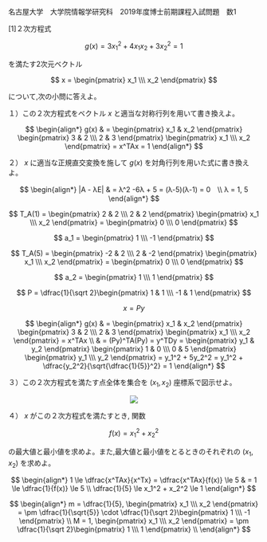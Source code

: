 名古屋大学　大学院情報学研究科　2019年度博士前期課程入試問題　数1

\[1]２次方程式

$$
    g(x) = 3x_1^2 + 4x_1x_2 + 3x_2^2 = 1
$$

を満たす2次元ベクトル 

$$
    x = \begin{pmatrix} x_1 \\\ x_2 \end{pmatrix}
$$

について,次の小問に答えよ。

１）この２次方程式をベクトル $x$ と適当な対称行列を用いて書き換えよ。

$$
    \begin{align*}
        g(x) & = \begin{pmatrix} x_1 & x_2 \end{pmatrix} \begin{pmatrix} 3 & 2 \\\ 2 & 3 \end{pmatrix} \begin{pmatrix} x_1 \\\ x_2 \end{pmatrix} = x^TAx = 1
    \end{align*}
$$

２） $x$ に適当な正規直交変換を施して $g(x)$ を対角行列を用いた式に書き換えよ。

$$
    \begin{align*}
        |A - λE| & = λ^2 -6λ + 5 = (λ-5)(λ-1) = 0　\\
        λ  = 1, 5
    \end{align*}
$$

$$
    T_A(1) = \begin{pmatrix} 2 & 2 \\\ 2 & 2 \end{pmatrix} \begin{pmatrix} x_1 \\\ x_2 \end{pmatrix} = \begin{pmatrix} 0 \\\ 0 \end{pmatrix} 
$$

$$
    a_1 = \begin{pmatrix} 1 \\\ -1 \end{pmatrix} 
$$

$$
    T_A(5) = \begin{pmatrix} -2 & 2 \\\ 2 & -2 \end{pmatrix} \begin{pmatrix} x_1 \\\ x_2 \end{pmatrix} = \begin{pmatrix} 0 \\\ 0 \end{pmatrix} 
$$

$$
    a_2 = \begin{pmatrix} 1 \\\ 1 \end{pmatrix} 
$$

$$
    P  =  \dfrac{1}{\sqrt 2}\begin{pmatrix} 1 & 1 \\\ -1 & 1 \end{pmatrix}
$$

$$
    x = Py
$$

$$
      \begin{align*}
        g(x) & = \begin{pmatrix} x_1 & x_2 \end{pmatrix} \begin{pmatrix} 3 & 2 \\\ 2 & 3 \end{pmatrix} \begin{pmatrix} x_1 \\\ x_2 \end{pmatrix} = x^TAx \\ & = (Py)^TA(Py) = y^TDy  =  \begin{pmatrix} y_1 & y_2 \end{pmatrix} \begin{pmatrix} 1 & 0 \\\ 0 & 5 \end{pmatrix} \begin{pmatrix} y_1 \\\ y_2 \end{pmatrix} = y_1^2 + 5y_2^2 = y_1^2 + \dfrac{y_2^2}{\sqrt{\dfrac{1}{5}}^2} = 1
    \end{align*}
$$

３）この２次方程式を満たす点全体を集合を $(x_1, x_2)$ 座標系で図示せよ。

<p align="center">
    <img src="https://gcdnb.pbrd.co/images/8PMPqbINnGpH.png?o=1"/>
</p>

４） $x$ がこの２次方程式を満たすとき, 関数

$$
    f(x) = x_1^2 + x_2^2
$$

の最大値と最小値を求めよ。また,最大値と最小値をとるときのそれぞれの $(x_1, x_2)$ を求めよ。

$$
    \begin{align*}
        1 \le \dfrac{x^TAx}{x^Tx} = \dfrac{x^TAx}{f(x)} \le 5 & =  1 \le \dfrac{1}{f(x)} \le 5 \\ 
        \dfrac{1}{5} \le x_1^2 + x_2^2 \le 1
    \end{align*}
$$

$$
    \begin{align*}
        m = \dfrac{1}{5}, \begin{pmatrix} x_1 \\\ x_2 \end{pmatrix} = \pm \dfrac{1}{\sqrt{5}} \cdot \dfrac{1}{\sqrt 2}\begin{pmatrix} 1 \\\ -1 \end{pmatrix} \\
        M = 1, \begin{pmatrix} x_1 \\\ x_2 \end{pmatrix} = \pm \dfrac{1}{\sqrt 2}\begin{pmatrix} 1 \\\ 1 \end{pmatrix} \\
    \end{align*}
$$
